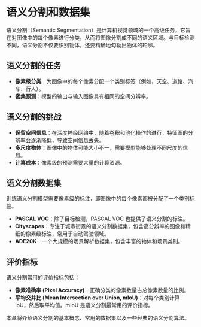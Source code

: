 # 语义分割和数据集

语义分割（Semantic Segmentation）是计算机视觉领域的一个高级任务，它旨在对图像中的每个像素进行分类，从而将图像分割成不同的语义区域。与目标检测不同，语义分割不仅要识别物体，还要精确地勾勒出物体的轮廓。

## 语义分割的任务

- **像素级分类**：为图像中的每个像素分配一个类别标签（例如，天空、道路、汽车、行人）。
- **密集预测**：模型的输出与输入图像具有相同的空间分辨率。

## 语义分割的挑战

- **保留空间信息**：在深度神经网络中，随着卷积和池化操作的进行，特征图的分辨率会逐渐降低，导致空间信息丢失。
- **多尺度物体**：图像中的物体可能大小不一，需要模型能够处理不同尺度的信息。
- **计算成本**：像素级的预测需要大量的计算资源。

## 语义分割数据集

训练语义分割模型需要像素级的标注，即图像中的每个像素都被分配了一个类别标签。

- **PASCAL VOC**：除了目标检测，PASCAL VOC 也提供了语义分割的标注。
- **Cityscapes**：专注于城市街景的语义分割数据集，包含高分辨率的图像和精细的像素级标注，常用于自动驾驶领域。
- **ADE20K**：一个大规模的场景解析数据集，包含丰富的物体和场景类别。

## 评价指标

语义分割常用的评价指标包括：
- **像素准确率 (Pixel Accuracy)**：正确分类的像素数量占总像素数量的比例。
- **平均交并比 (Mean Intersection over Union, mIoU)**：对每个类别计算 IoU，然后取平均值。mIoU 是语义分割最常用的评价指标。

本章将介绍语义分割的基本概念、常用的数据集以及一些经典的语义分割算法。
